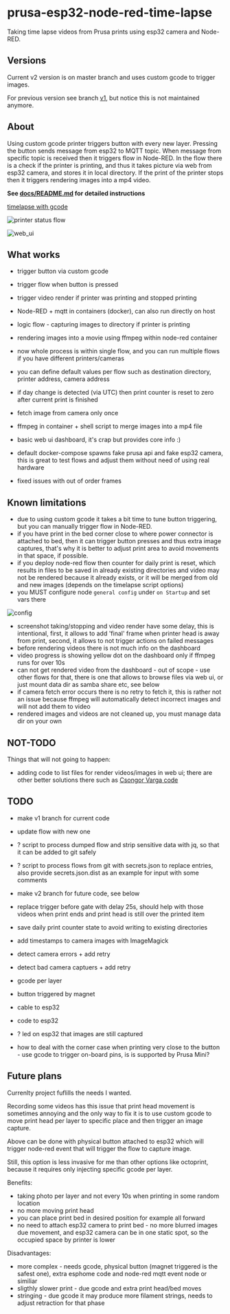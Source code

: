 # prusa-esp32-node-red-time-lapse

Taking time lapse videos from Prusa prints using esp32 camera and Node-RED.

## Versions

Current v2 version is on master branch and uses custom gcode to trigger images.

For previous version see branch [v1](https://github.com/nvtkaszpir/prusa-esp32-node-red-time-lapse/tree/v1),
but notice this is not maintained anymore.

## About

Using custom gcode printer triggers button with every new layer.
Pressing the button sends message from esp32 to MQTT topic.
When message from specific topic is received then it triggers flow in Node-RED.
In the flow there is a check if the printer is printing, and thus
it takes picture via web from esp32 camera, and stores it in local directory.
If the print of the printer stops then it triggers rendering images into a mp4 video.

**See [docs/README.md](docs/README.md) for detailed instructions**

[timelapse with gcode](https://github.com/nvtkaszpir/prusa-esp32-node-red-time-lapse/assets/1480252/b3dc6f0d-3318-41ae-8bcf-081d0ebd0208)

![printer status flow](docs/static/prusa_printer_status-fs8.png)

![web_ui](docs/static/web_ui-fs8.png)

## What works

- trigger button via custom gcode
- trigger flow when button is pressed
- trigger video render if printer was printing and stopped printing
- Node-RED + mqtt in containers (docker), can also run directly on host
- logic flow - capturing images to directory if printer is printing
- rendering images into a movie using ffmpeg within node-red container
- now whole process is within single flow, and you can run multiple flows if you have different printers/cameras
- you can define default values per flow such as destination directory, printer address, camera address
- if day change is detected (via UTC) then print counter is reset to zero after current print is finished
- fetch image from camera only once
- ffmpeg in container + shell script to merge images into a mp4 file
- basic web ui dashboard, it's crap but provides core info :)

- default docker-compose spawns fake prusa api and fake esp32 camera,
  this is great to test flows and adjust them without need of using real hardware
- fixed issues with out of order frames

## Known limitations

- due to using custom gcode it takes a bit time to tune button triggering,
  but you can manually trigger flow in Node-RED.
- if you have print in the bed corner close to where power connector is attached to bed,
  then it can trigger button presses and thus extra image captures,
  that's why it is better to adjust print area to avoid movements in that space, if possible.
- if you deploy node-red flow then counter for daily print is reset,
  which results in files to be saved in already existing directories and video
  may not be rendered because it already exists, or it will be merged from
  old and new images (depends on the timelapse script options)
- you MUST configure node `general config` under `on Startup` and set vars there

![config](docs/static/config-fs8.png)

- screenshot taking/stopping and video render have some delay, this is intentional,
  first, it allows to add 'final' frame when printer head is away from print,
  second, it allows to not trigger actions on failed messages
- before rendering videos there is not much info on the dashboard
- video progress is showing yellow dot on the dashboard only if ffmpeg runs for over 10s
- can not get rendered video from the dashboard - out of scope - use other flows for that,
  there is one that allows to browse files via web ui,
  or just mount data dir as samba share etc, see below
- if camera fetch error occurs there is no retry to fetch it,
  this is rather not an issue because ffmpeg will automatically detect incorrect images
  and will not add them to video
- rendered images and videos are not cleaned up, you must manage data dir on your own

## NOT-TODO

Things that will not going to happen:

- adding code to list files for render videos/images in web ui;
  there are other better solutions there such as
  [Csongor Varga code](https://flows.nodered.org/flow/44bc7ad491aacb4253dd8a5f757b5407)

## TODO

- make v1 branch for current code
- update flow with new one

- ? script to process dumped flow and strip sensitive data with jq, so that
  it can be added to git safely

- ? script to process flows from git with secrets.json to replace entries,
  also provide secrets.json.dist as an example for input with some comments

- make v2 branch for future code, see below

- replace trigger before gate with delay 25s, should help with those videos when print
  ends and print head is still over the printed item
- save daily print counter state to avoid writing to existing directories
- add timestamps to camera images with ImageMagick
- detect camera errors + add retry
- detect bad camera captuers + add retry

- gcode per layer
- button triggered by magnet
- cable to esp32
- code to esp32
- ? led on esp32 that images are still captured
- how to deal with the corner case when printing very close to the button - use gcode
  to trigger on-board pins, is is supported by Prusa Mini?

## Future plans

Currenlty project fuflills the needs I wanted.

Recording some videos has this issue that print head movement is sometimes annoying
and the only way to fix it is to use custom gcode to move print head per layer to specific place
and then trigger an image capture.

Above can be done with physical button attached to esp32 which will trigger node-red
event that will trigger the flow to capture image.

Still, this option is less invasive for me than other options like octoprint, because
it requires only injecting specific gcode per layer.

Benefits:

- taking photo per layer and not every 10s when printing in some random location
- no more moving print head
- you can place print bed in desired position for example all forward
- no need to attach esp32 camera to print bed - no more blurred images due movement,
  and esp32 camera can be in one static spot, so the occupied space by printer is lower

Disadvantages:

- more complex - needs gcode, physical button (magnet triggered is the safest one),
  extra esphome code and node-red mqtt event node or similiar
- sligthly slower print - due gcode and extra print head/bed moves
- stringing - due gcode it may produce more filament strings, needs to adjust retraction
  for that phase
